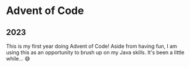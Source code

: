 # Advent of Code

## 2023

This is my first year doing Advent of Code! Aside from having fun, I am using this as an opportunity to brush up on my Java skills. It's been a little while... 😅

